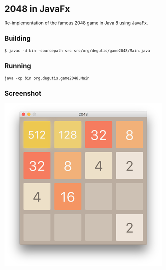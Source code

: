 # 2048 in JavaFx

Re-implementation of the famous 2048 game in Java 8 using JavaFx.

## Building

    $ javac -d bin -sourcepath src src/org/degutis/game2048/Main.java

## Running

    java -cp bin org.degutis.game2048.Main

## Screenshot

![Screenshot](sshot.png)
